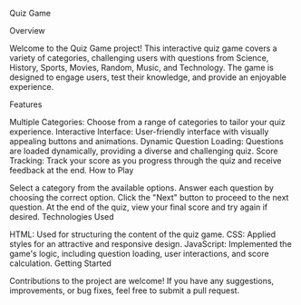 Quiz Game

Overview

Welcome to the Quiz Game project! This interactive quiz game covers a variety of categories, challenging users with questions from Science, History, Sports, Movies, Random, Music, and Technology. The game is designed to engage users, test their knowledge, and provide an enjoyable experience.

Features

Multiple Categories: Choose from a range of categories to tailor your quiz experience.
Interactive Interface: User-friendly interface with visually appealing buttons and animations.
Dynamic Question Loading: Questions are loaded dynamically, providing a diverse and challenging quiz.
Score Tracking: Track your score as you progress through the quiz and receive feedback at the end.
How to Play

Select a category from the available options.
Answer each question by choosing the correct option.
Click the "Next" button to proceed to the next question.
At the end of the quiz, view your final score and try again if desired.
Technologies Used

HTML: Used for structuring the content of the quiz game.
CSS: Applied styles for an attractive and responsive design.
JavaScript: Implemented the game's logic, including question loading, user interactions, and score calculation.
Getting Started


Contributions to the project are welcome! If you have any suggestions, improvements, or bug fixes, feel free to submit a pull request.